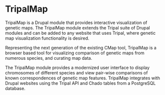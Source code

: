 # TripalMap

TripalMap is a Drupal module that provides interactive visualization of genetic maps.
The TripalMap module extends the Tripal suite of Drupal modules and can be added to any 
website that uses Tripal, where genetic map visualization functionality is desired.

Representing the next generation of the existing CMap tool, TripalMap is a browser based
tool for visualizing comparison of genetic maps from numerous species, and curating
map data. 

The TripalMap module provides a modernized user interface to display chromosomes of
different species and view pair-wise comparisons of known correspondences of genetic
map features. TripalMap integrates with Drupal websites using the Tripal API and Chado
tables from a PostgreSQL database.
